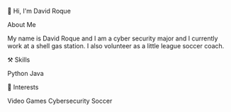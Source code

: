 👏 Hi, I'm David Roque

About Me

My name is David Roque and I am a cyber security major and I currently work at a shell gas station. I also volunteer as a little league soccer coach.

⚒️ Skills

Python Java 

🎉 Interests

Video Games Cybersecurity Soccer
